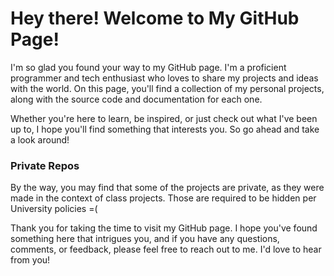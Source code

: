 <h1>Hey there! Welcome to My GitHub Page!</h1>
<p>I'm so glad you found your way to my GitHub page. I'm a proficient programmer and tech enthusiast who loves to share my projects and ideas with the world. On this page, you'll find a collection of my personal projects, along with the source code and documentation for each one.</p>
<p>Whether you're here to learn, be inspired, or just check out what I've been up to, I hope you'll find something that interests you. So go ahead and take a look around!</p>

<h3>Private Repos</h3>
<p>By the way, you may find that some of the projects are private, as they were made in the context of class projects. Those are required to be hidden per University policies =( </p>

<p>Thank you for taking the time to visit my GitHub page. I hope you've found something here that intrigues you, and if you have any questions, comments, or feedback, please feel free to reach out to me. I'd love to hear from you!</p>
